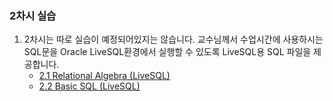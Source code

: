 ### 2차시 실습

1. 2차시는 따로 실습이 예정되어있지는 않습니다. 교수님께서 수업시간에 사용하시는 SQL문을 Oracle LiveSQL환경에서 실행할 수 있도록 LiveSQL용 SQL 파일을 제공합니다.
    - [2.1 Relational Algebra (LiveSQL)](<./2/2.1 relational algebra.md>)
    - [2.2 Basic SQL (LiveSQL)](<./2/2.2 basic sql.md>) 